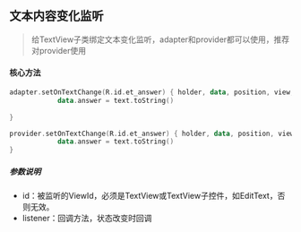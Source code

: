 ## 文本内容变化监听
> 给TextView子类绑定文本变化监听，adapter和provider都可以使用，推荐对provider使用


#### 核心方法

```kotlin
adapter.setOnTextChange(R.id.et_answer) { holder, data, position, view, text ->
            data.answer = text.toString()
         
}

provider.setOnTextChange(R.id.et_answer) { holder, data, position, view, text ->
            data.answer = text.toString()
}
```

##### 参数说明
- id：被监听的ViewId，必须是TextView或TextView子控件，如EditText，否则无效。
- listener：回调方法，状态改变时回调



